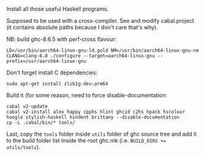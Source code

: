 Install all those useful Haskell programs.

Supposed to be used with a cross-compiler.
See and modify cabal.project
(it contains absolute paths because I don't care that's why).

NB: build ghc-8.6.5 with perf-cross flavour:
```
LD=/usr/bin/aarch64-linux-gnu-ld.gold NM=/usr/bin/aarch64-linux-gnu-nm CLANG=clang-6.0 ./configure --target=aarch64-linux-gnu --prefix=/usr/aarch64-linux-gnu
```

Don't forget install C dependencies:
```
sudo apt-get install zlib1g-dev:arm64
```
Build it (for some reason, need to force disable-documentation:
```
cabal v2-update
cabal v2-install alex happy cpphs hlint ghcid c2hs hpack hscolour hoogle stylish-haskell hindent brittany --disable-documentation
cp -L .cabal/bin/* tools/
```

Last, copy the `tools` folder inside `utils` folder of ghc source tree and add it to the build folder list
inside the root ghc.mk (i.e. `BUILD_DIRS += utils/tools`).
